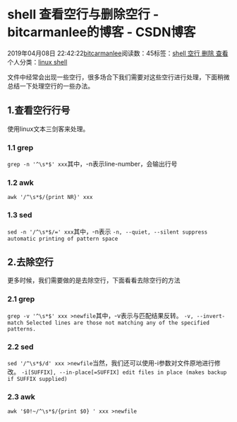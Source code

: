 
# shell 查看空行与删除空行 - bitcarmanlee的博客 - CSDN博客


2019年04月08日 22:42:22[bitcarmanlee](https://me.csdn.net/bitcarmanlee)阅读数：45标签：[shell																](https://so.csdn.net/so/search/s.do?q=shell&t=blog)[空行																](https://so.csdn.net/so/search/s.do?q=空行&t=blog)[删除																](https://so.csdn.net/so/search/s.do?q=删除&t=blog)[查看																](https://so.csdn.net/so/search/s.do?q=查看&t=blog)[
							](https://so.csdn.net/so/search/s.do?q=删除&t=blog)[
																					](https://so.csdn.net/so/search/s.do?q=空行&t=blog)个人分类：[linux shell																](https://blog.csdn.net/bitcarmanlee/article/category/6148977)
[
																								](https://so.csdn.net/so/search/s.do?q=空行&t=blog)
[
				](https://so.csdn.net/so/search/s.do?q=shell&t=blog)
[
			](https://so.csdn.net/so/search/s.do?q=shell&t=blog)

文件中经常会出现一些空行，很多场合下我们需要对这些空行进行处理，下面稍微总结一下处理空行的一些办法。
## 1.查看空行行号
使用linux文本三剑客来处理。
### 1.1 grep
`grep -n '^\s*$' xxx`其中，-n表示line-number，会输出行号
### 1.2 awk
`awk '/^\s*$/{print NR}' xxx`
### 1.3 sed
`sed -n '/^\s*$/=' xxx`其中，-n表示
`-n, --quiet, --silent
              suppress automatic printing of pattern space`
## 2.去除空行
更多时候，我们需要做的是去除空行，下面看看去除空行的方法
### 2.1 grep
`grep -v '^\s*$' xxx >newfile`其中，-v表示与匹配结果反转。
`-v, --invert-match
             Selected lines are those not matching any of the specified patterns.`
### 2.2  sed
`sed '/^\s*$/d' xxx >newfile`当然，我们还可以使用-i参数对文件原地进行修改。
`-i[SUFFIX], --in-place[=SUFFIX]
              edit files in place (makes backup if SUFFIX supplied)`
### 2.3 awk
`awk '$0!~/^\s*$/{print $0} ' xxx >newfile`

